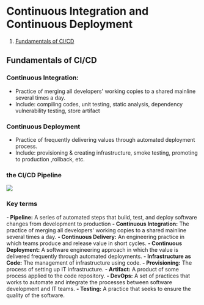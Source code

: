 # Continuous Integration and Continuous Deployment

1. [Fundamentals of CI/CD](#fundamentals-of-ci/cd)

## <a id="fundamentals-of-ci/cd"></a>Fundamentals of CI/CD
### Continuous Integration:
- Practice of merging all developers' working copies to a shared mainline several times a day.
- Include: compiling codes, unit testing, static analysis, dependency vulnerability testing, store artifact

### Continuous Deployment
- Practice of frequently delivering values through automated deployment process.
- Include: provisioning & creating infrastructure, smoke testing, promoting to production ,rollback, etc.

### the CI/CD Pipeline

![](https://video.udacity-data.com/topher/2020/July/5f0c9a06_screen-shot-2020-07-13-at-10.26.22-am/screen-shot-2020-07-13-at-10.26.22-am.png)

### Key terms
**- Pipeline:** A series of automated steps that build, test, and deploy software changes from development to production
**- Continuous Integration:** The practice of merging all developers' working copies to a shared mainline several times a day.
**- Continuous Delivery:** An engineering practice in which teams produce and release value in short cycles.
**- Continuous Deployment:** A software engineering approach in which the value is delivered frequently through automated deployments.
**- Infrastructure as Code:** The management of infrastructure using code.
**- Provisioning:** The process of setting up IT infrastructure.
**- Artifact:** A product of some process applied to the code repository.
**- DevOps:** A set of practices that works to automate and integrate the processes between software development and IT teams.
**- Testing:** A practice that seeks to ensure the quality of the software.
